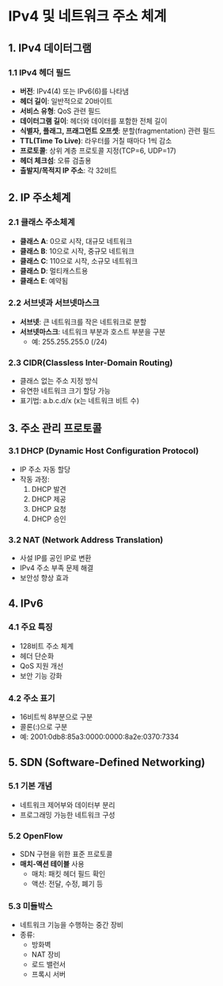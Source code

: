 # IPv4 및 네트워크 주소 체계

## 1. IPv4 데이터그램

### 1.1 IPv4 헤더 필드

- **버전**: IPv4(4) 또는 IPv6(6)를 나타냄
- **헤더 길이**: 일반적으로 20바이트
- **서비스 유형**: QoS 관련 필드
- **데이터그램 길이**: 헤더와 데이터를 포함한 전체 길이
- **식별자, 플래그, 프래그먼트 오프셋**: 분할(fragmentation) 관련 필드
- **TTL(Time To Live)**: 라우터를 거칠 때마다 1씩 감소
- **프로토콜**: 상위 계층 프로토콜 지정(TCP=6, UDP=17)
- **헤더 체크섬**: 오류 검출용
- **출발지/목적지 IP 주소**: 각 32비트

## 2. IP 주소체계

### 2.1 클래스 주소체계

- **클래스 A**: 0으로 시작, 대규모 네트워크
- **클래스 B**: 10으로 시작, 중규모 네트워크
- **클래스 C**: 110으로 시작, 소규모 네트워크
- **클래스 D**: 멀티캐스트용
- **클래스 E**: 예약됨

### 2.2 서브넷과 서브넷마스크

- **서브넷**: 큰 네트워크를 작은 네트워크로 분할
- **서브넷마스크**: 네트워크 부분과 호스트 부분을 구분
  - 예: 255.255.255.0 (/24)

### 2.3 CIDR(Classless Inter-Domain Routing)

- 클래스 없는 주소 지정 방식
- 유연한 네트워크 크기 할당 가능
- 표기법: a.b.c.d/x (x는 네트워크 비트 수)

## 3. 주소 관리 프로토콜

### 3.1 DHCP (Dynamic Host Configuration Protocol)

- IP 주소 자동 할당
- 작동 과정:
  1. DHCP 발견
  2. DHCP 제공
  3. DHCP 요청
  4. DHCP 승인

### 3.2 NAT (Network Address Translation)

- 사설 IP를 공인 IP로 변환
- IPv4 주소 부족 문제 해결
- 보안성 향상 효과

## 4. IPv6

### 4.1 주요 특징

- 128비트 주소 체계
- 헤더 단순화
- QoS 지원 개선
- 보안 기능 강화

### 4.2 주소 표기

- 16비트씩 8부분으로 구분
- 콜론(:)으로 구분
- 예: 2001:0db8:85a3:0000:0000:8a2e:0370:7334

## 5. SDN (Software-Defined Networking)

### 5.1 기본 개념

- 네트워크 제어부와 데이터부 분리
- 프로그래밍 가능한 네트워크 구성

### 5.2 OpenFlow

- SDN 구현을 위한 표준 프로토콜
- **매치-액션 테이블** 사용
  - 매치: 패킷 헤더 필드 확인
  - 액션: 전달, 수정, 폐기 등

### 5.3 미들박스

- 네트워크 기능을 수행하는 중간 장비
- 종류:
  - 방화벽
  - NAT 장비
  - 로드 밸런서
  - 프록시 서버
